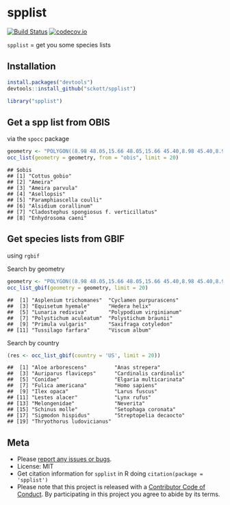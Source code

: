 spplist
=======

[![Build Status](https://api.travis-ci.org/sckott/spplist.png)](https://travis-ci.org/sckott/spplist)
[![codecov.io](https://codecov.io/github/sckott/spplist/coverage.svg?branch=master)](https://codecov.io/github/sckott/spplist?branch=master)

`spplist` = get you some species lists

## Installation


```r
install.packages("devtools")
devtools::install_github("sckott/spplist")
```


```r
library("spplist")
```

## Get a spp list from OBIS

via the `spocc` package


```r
geometry <- "POLYGON((8.98 48.05,15.66 48.05,15.66 45.40,8.98 45.40,8.98 48.05))"
occ_list(geometry = geometry, from = "obis", limit = 20)
```

```
## $obis
## [1] "Cottus gobio"                            
## [2] "Ameira"                                  
## [3] "Ameira parvula"                          
## [4] "Asellopsis"                              
## [5] "Paramphiascella coulli"                  
## [6] "Alsidium corallinum"                     
## [7] "Cladostephus spongiosus f. verticillatus"
## [8] "Enhydrosoma caeni"
```

## Get species lists from GBIF

using `rgbif`

Search by geometry


```r
geometry <- "POLYGON((8.98 48.05,15.66 48.05,15.66 45.40,8.98 45.40,8.98 48.05))"
occ_list_gbif(geometry = geometry, limit = 20)
```

```
##  [1] "Asplenium trichomanes"  "Cyclamen purpurascens" 
##  [3] "Equisetum hyemale"      "Hedera helix"          
##  [5] "Lunaria rediviva"       "Polypodium virginianum"
##  [7] "Polystichum aculeatum"  "Polystichum braunii"   
##  [9] "Primula vulgaris"       "Saxifraga cotyledon"   
## [11] "Tussilago farfara"      "Viscum album"
```

Search by country


```r
(res <- occ_list_gbif(country = 'US', limit = 20))
```

```
##  [1] "Aloe arborescens"         "Anas strepera"           
##  [3] "Auriparus flaviceps"      "Cardinalis cardinalis"   
##  [5] "Conidae"                  "Elgaria multicarinata"   
##  [7] "Fulica americana"         "Homo sapiens"            
##  [9] "Ilex opaca"               "Larus fuscus"            
## [11] "Lestes alacer"            "Lynx rufus"              
## [13] "Melongenidae"             "Neverita"                
## [15] "Schinus molle"            "Setophaga coronata"      
## [17] "Sigmodon hispidus"        "Streptopelia decaocto"   
## [19] "Thryothorus ludovicianus"
```

## Meta

* Please [report any issues or bugs](https://github.com/sckott/spplist/issues).
* License: MIT
* Get citation information for `spplist` in R doing `citation(package = 'spplist')`
* Please note that this project is released with a [Contributor Code of Conduct](CONDUCT.md). By participating in this project you agree to abide by its terms.

